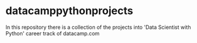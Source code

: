 # datacamppythonprojects
In this repository there is a collection of the projects into 'Data Scientist with Python' career track of datacamp.com

